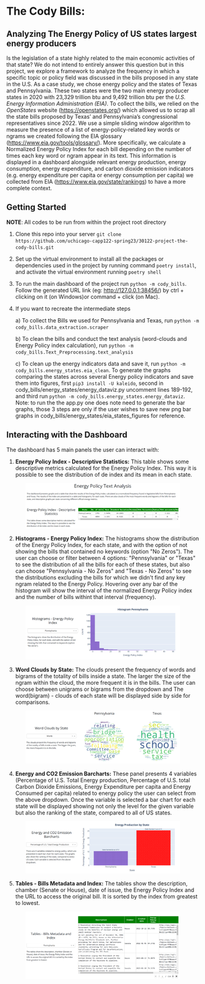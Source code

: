 # The Cody Bills: 
## Analyzing The Energy Policy of US states largest energy producers

Is the legislation of a state highly related to the main economic activities of that state? We do not intend to entirely answer this question but in this project, we explore a framework to analyze the frequency in which a specific topic or policy field was discussed in the bills proposed in any state in the U.S. As a case study, we chose energy policy and the states of Texas and Pennsylvania. These two states were the two main energy producer states in 2020 with 23,329 trillion btu and 9,492 trillion btu per the *U.S. Energy Information Administration (EIA)*. To collect the bills, we relied on the *OpenStates* website (https://openstates.org/) which allowed us to scrap all the state bills proposed by Texas’ and Pennsylvania’s congressional representatives since 2022. We use a simple sliding window algorithm to measure the presence of a list of energy-policy-related key words or ngrams we created following the EIA glossary (https://www.eia.gov/tools/glossary/). More specifically, we calculate a Normalized Energy Policy Index for each bill depending on the number of times each key word or ngram appear in its text. This information is displayed in a dashboard alongside relevant energy production, energy consumption, energy expenditure, and carbon dioxide emission indicators (e.g. energy expenditure per capita or energy consumption per capita) we collected from  EIA (https://www.eia.gov/state/rankings) to have a more complete context. 

## Getting Started 

**NOTE**: All codes to be run from within the project root directory

1) Clone this repo into your server ``git clone https://github.com/uchicago-capp122-spring23/30122-project-the-cody-bills.git``

2)  Set up the virtual environment to install all the packages or dependencies used in the project by running command ``poetry install``, and activate the virtual environment running ``poetry shell``

3)  To run the main dashboard of the project run ``python -m cody_bills``. Follow the generated URL link (eg: http://127.0.0.1:38456/) by ctrl + clicking on it (on Windows)or command + click (on Mac).

4)  If you want to recreate the intermediate steps

    a) To collect the Bills we used for Pennsylvania and Texas, run ``python -m cody_bills.data_extraction.scraper``

    b) To clean the bills and conduct the text analysis (word-clouds and Energy Policy index calculation), run ``python -m cody_bills.Text_Preprocessing.text_analysis``

    c) To clean up the energy indicators data and save it, run ``python -m cody_bills.energy_states.eia_clean``. To generate the graphs comparing the states across several Energy policy indicators and save them into figures, first ``pip3 install -U kaleido``, second in cody_bills/energy_states/energy_dataviz.py uncomment lines 189-192, and third run ``python -m cody_bills.energy_states.energy_dataviz``.  Note: to run the the app.py one does note need to generate the bar graphs, those 3 steps are only if the user wishes to save new png bar graphs in cody_bills/energy_states/eia_states_figures for reference.  

## Interacting with the Dashboard

The dashboard has 5 main panels the user can interact with:

1) **Energy Policy Index - Descriptive Statistics:** This table shows some descriptive metrics calculated for the Energy Policy Index. This way it is possible to see the distribution of de index and its mean in each state.

<p align="center">
    <img src="cody_bills/readme_images/dash_1.PNG" alt="EPI Descriptive Statistics" width = "80%"
    height= "80%" title = "EPI Descriptive Statistics">
</p>


2) **Histograms - Energy Policy Index:** The histograms show the distribution of the Energy Policy Index, for each state, and with the option of not showing the bills that contained no keywords (option "No Zeros"). The user can choose or filter between 4 options: "Pennsylvania" or "Texas" to see the distribution of all the bills for each of these states, but also can choose "Pennsylvania - No Zeros" and "Texas - No Zeros" to see the distributions excluding the bills for which we didn't find any key ngram related to the Energy Policy. Hovering over any bar of the histogram will show the interval of the normalized Energy Policy index and the number of bills withint that interval (frequency).

<p align="center">
    <img src="cody_bills/readme_images/dash_2.PNG" alt="EPI Histogram" width = "80%"
    height= "80%" title = "EPI Histogram">
</p>

3) **Word Clouds by State:** The clouds present the frequency of words and bigrams of the totality of bills inside a state. The larger the size of the ngram within the cloud, the more frequent it is in the bills. The user can choose between unigrams or bigrams from the dropdown and The word(bigram) - clouds of each state will be displayed side by side for comparisons.

<p align="center">
    <img src="cody_bills/readme_images/dash_3.PNG" alt="Word Clouds" width = "80%"
    height= "80%" title = "Word Clouds">
</p>

4) **Energy and CO2 Emission Barcharts:** These panel presents 4 variables (Percentage of U.S. Total Energy production, Percentage of U.S. total Carbon Dioxide Emissions, Energy Expenditure per capita and Energy Consumed per capita) related to energy policy the user can select from the above dropdown. Once the variable is selected a bar chart for each state will be displayed showing not only the level for the given variable but also the ranking of the state, compared to all of US states.

<p align="center">
    <img src="cody_bills/readme_images/dash_4.PNG" alt="Energy variables barcharts" width = "80%"
    height= "80%" title = "Energy variables barcharts">
</p>

5) **Tables - Bills Metadata and Index:** The tables show the description, chamber (Senate or House), date of issue, the Energy Policy Index and the URL to access the original bill. It is sorted by the index from greatest to lowest.

<p align="center">
    <img src="cody_bills/readme_images/dash_5.PNG" alt="Bills Metadata and Index" width = "80%"
    height= "80%" title = "Bills Metadata and Index">
</p>

